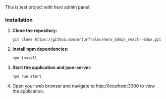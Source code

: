 This is test project with hero admin panel!


### Installation

1. **Clone the repository:**
   ```sh
   git clone https://github.com/arturfrolov/hero_admin_react-redux.git

2. **Install npm dependencies:**
    ```sh
    npm install


3. **Start the application and json-server:**
    ```sh
   npm run start
   
4. Open your web browser and navigate to http://localhost:3000 to view the application.
